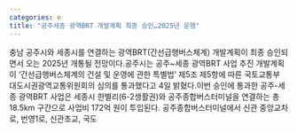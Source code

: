 ```yaml
---
categories: e
title: "공주세종 광역BRT 개발계획 최종 승인…2025년 운행"
---
```

충남 공주시와 세종시를 연결하는 광역BRT(간선급행버스체계) 개발계획이 최종 승인되면서 오는 2025년 개통될 전망이다.공주시는 공주~세종 광역BRT 사업 추진 개발계획이 ‘간선급행버스체계의 건설 및 운영에 관한 특별법’ 제5조 제5항에 따른 국토교통부 대도시권광역교통위원회의 심의를 통과했다고 4일 밝혔다.이번 승인에 통과한 공주-세종 광역BRT 사업은 세종시 한별리(6-2생활권)와 공주종합버스터미널을 연결하는 총 18.5km 구간으로 사업비 172억 원이 투입된다. 공주종합버스터미널에서 신관 중앙교차로, 번영1로, 신관초교, 국도
